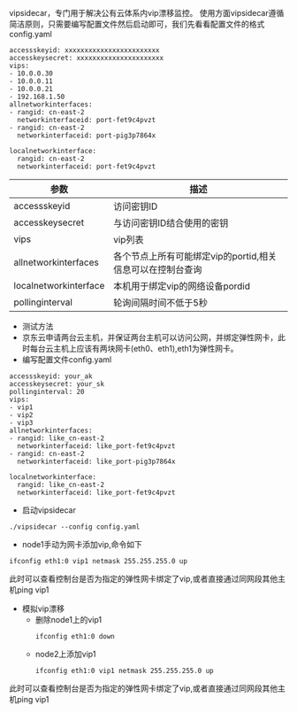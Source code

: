 vipsidecar，专门用于解决公有云体系内vip漂移监控。
使用方面vipsidecar遵循简洁原则，只需要编写配置文件然后启动即可，我们先看看配置文件的格式
config.yaml
```
accessskeyid: xxxxxxxxxxxxxxxxxxxxxxxx
accesskeysecret: xxxxxxxxxxxxxxxxxxxxxx
vips: 
- 10.0.0.30
- 10.0.0.11
- 10.0.0.21
- 192.168.1.50
allnetworkinterfaces: 
- rangid: cn-east-2
  networkinterfaceid: port-fet9c4pvzt
- rangid: cn-east-2
  networkinterfaceid: port-pig3p7864x

localnetworkinterface: 
  rangid: cn-east-2
  networkinterfaceid: port-fet9c4pvzt
```

|参数|描述|
|---|---|
|accessskeyid|访问密钥ID|
|accesskeysecret|与访问密钥ID结合使用的密钥|
|vips|vip列表|
|allnetworkinterfaces|各个节点上所有可能绑定vip的portid,相关信息可以在控制台查询|
|localnetworkinterface|本机用于绑定vip的网络设备pordid|
|pollinginterval|轮询间隔时间不低于5秒|

* 测试方法
* 京东云申请两台云主机，并保证两台主机可以访问公网，并绑定弹性网卡，此时每台云主机上应该有两块网卡(eth0、eth1),eth1为弹性网卡。
* 编写配置文件config.yaml
```
accessskeyid: your_ak
accesskeysecret: your_sk
pollinginterval: 20
vips: 
- vip1
- vip2
- vip3
allnetworkinterfaces: 
- rangid: like_cn-east-2
  networkinterfaceid: like_port-fet9c4pvzt
- rangid: cn-east-2
  networkinterfaceid: like_port-pig3p7864x

localnetworkinterface: 
  rangid: like_cn-east-2
  networkinterfaceid: like_port-fet9c4pvzt
```
* 启动vipsidecar
```
./vipsidecar --config config.yaml
```

* node1手动为网卡添加vip,命令如下
```
ifconfig eth1:0 vip1 netmask 255.255.255.0 up
```
此时可以查看控制台是否为指定的弹性网卡绑定了vip,或者直接通过同网段其他主机ping vip1

* 模拟vip漂移
    * 删除node1上的vip1
        ```
        ifconfig eth1:0 down
        ```
    * node2上添加vip1
        ```
        ifconfig eth1:0 vip1 netmask 255.255.255.0 up
        ```
此时可以查看控制台是否为指定的弹性网卡绑定了vip,或者直接通过同网段其他主机ping vip1
